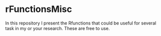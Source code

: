 # rFunctionsMisc
 In this repository I present the Rfunctions that could be useful for several task in my or your research. These are free to use.
